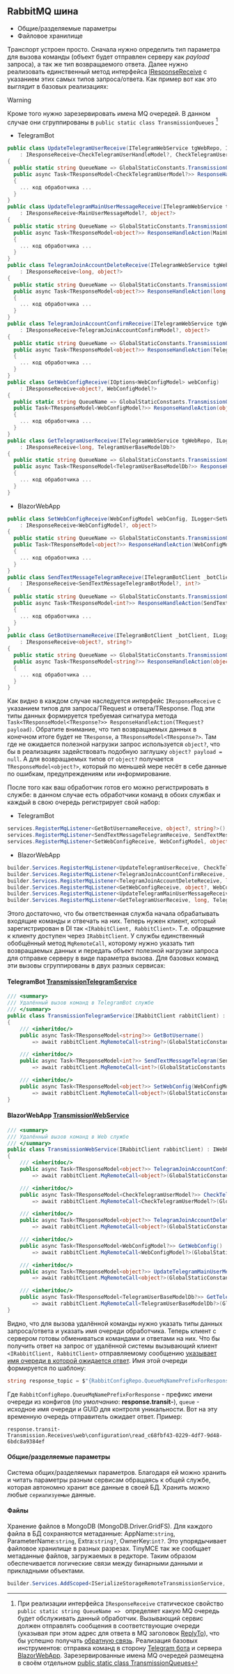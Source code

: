 ﻿## RabbitMQ шина

- Общие/разделяемые параметры
- Файловое хранилище

Транспорт устроен просто. Сначала нужно определить тип параметра для вызова команды (объект будет отправлен серверу как *payload* запроса), а так же тип возвращаемого ответа. Далее нужно реализовать единственный метод интерфейса [IResponseReceive](https://github.com/badhitman/DesignerApp/blob/main/RemoteCallLib/base/IResponseReceive.cs) с указанием этих самых типов запроса/ответа. Как пример вот как это выглядит в базовых реализациях:

> [!WARNING]
> Кроме того нужно зарезервировать имена MQ очередей. В данном случае они сгруппированы в `public static class TransmissionQueues` [^2]

- TelegramBot
```c#
public class UpdateTelegramUserReceive(ITelegramWebService tgWebRepo, ILogger<UpdateTelegramUserReceive> _logger)
    : IResponseReceive<CheckTelegramUserHandleModel?, CheckTelegramUserModel?>
{
  public static string QueueName => GlobalStaticConstants.TransmissionQueues.UpdateTelegramUserReceive;
  public async Task<TResponseModel<CheckTelegramUserModel?>> ResponseHandleAction(CheckTelegramUserHandleModel? user)
  {
    ... код обработчика ...
  }
}
public class UpdateTelegramMainUserMessageReceive(ITelegramWebService tgWebRepo, ILogger<UpdateTelegramMainUserMessageReceive> _logger)
    : IResponseReceive<MainUserMessageModel?, object?>
{
  public static string QueueName => GlobalStaticConstants.TransmissionQueues.UpdateTelegramMainUserMessageReceive;
  public async Task<TResponseModel<object?>> ResponseHandleAction(MainUserMessageModel? setMainMessage)
  {
    ... код обработчика ...
  }
}
public class TelegramJoinAccountDeleteReceive(ITelegramWebService tgWebRepo, ILogger<TelegramJoinAccountDeleteReceive> _logger) 
    : IResponseReceive<long, object?>
{
  public static string QueueName => GlobalStaticConstants.TransmissionQueues.TelegramJoinAccountDeleteReceive;
  public async Task<TResponseModel<object?>> ResponseHandleAction(long payload)
  {
    ... код обработчика ...
  }
}
public class TelegramJoinAccountConfirmReceive(ITelegramWebService tgWebRepo, ILogger<TelegramJoinAccountConfirmReceive> _logger)
    : IResponseReceive<TelegramJoinAccountConfirmModel?, object?>
{
  public static string QueueName => GlobalStaticConstants.TransmissionQueues.TelegramJoinAccountConfirmReceive;
  public async Task<TResponseModel<object?>> ResponseHandleAction(TelegramJoinAccountConfirmModel? confirm)
  {
    ... код обработчика ...
  }
}
public class GetWebConfigReceive(IOptions<WebConfigModel> webConfig)
    : IResponseReceive<object?, WebConfigModel?>
{
  public static string QueueName => GlobalStaticConstants.TransmissionQueues.GetWebConfigReceive;
  public Task<TResponseModel<WebConfigModel?>> ResponseHandleAction(object? payload = null)
  {
    ... код обработчика ...
  }
}
public class GetTelegramUserReceive(ITelegramWebService tgWebRepo, ILogger<GetTelegramUserReceive> _logger)
    : IResponseReceive<long, TelegramUserBaseModelDb?>
{
  public static string QueueName => GlobalStaticConstants.TransmissionQueues.GetTelegramUserReceive;
  public async Task<TResponseModel<TelegramUserBaseModelDb?>> ResponseHandleAction(long payload)
  {
    ... код обработчика ...
  }
}
```

- BlazorWebApp
```c#
public class SetWebConfigReceive(WebConfigModel webConfig, ILogger<SetWebConfigReceive> _logger)
    : IResponseReceive<WebConfigModel?, object?>
{
  public static string QueueName => GlobalStaticConstants.TransmissionQueues.SetWebConfigReceive;
  public Task<TResponseModel<object?>> ResponseHandleAction(WebConfigModel? payload)
  {
    ... код обработчика ...
  }
}
public class SendTextMessageTelegramReceive(ITelegramBotClient _botClient, IWebRemoteTransmissionService webRemoteCall, ILogger<SendTextMessageTelegramReceive> _logger) 
    : IResponseReceive<SendTextMessageTelegramBotModel?, int?>
{
  public static string QueueName => GlobalStaticConstants.TransmissionQueues.SendTextMessageTelegramReceive;
  public async Task<TResponseModel<int?>> ResponseHandleAction(SendTextMessageTelegramBotModel? message)
  {
    ... код обработчика ...
  }
}
public class GetBotUsernameReceive(ITelegramBotClient _botClient, ILogger<GetBotUsernameReceive> _logger)
    : IResponseReceive<object?, string?>
{
  public static string QueueName => GlobalStaticConstants.TransmissionQueues.GetBotUsernameReceive;
  public async Task<TResponseModel<string?>> ResponseHandleAction(object? payload = null)
  {
    ... код обработчика ...
  }
}
```

Как видно в каждом случае наследуется интерфейс `IResponseReceive` с указанием типов для запроса/TRequest и ответа/TResponse.
Под эти типы данных формируется требуемая сигнатура метода `Task<TResponseModel<TResponse?>> ResponseHandleAction(TRequest? payload)`. Обратите внимание, что тип возвращаемых данных в конечном итоге будет не `TResponse`, а  `TResponseModel<TResponse?>`.
Там где не ожидается полезной нагрузки запрос используется `object?`, что бы в реализациях задействовать подобную заглушку `object? payload = null`. А для возвращаемых типов от `object?` получается `TResponseModel<object?>`, который по меньшей мере несёт в себе данные по ошибкам, предупреждениям или информирование.

После того как ваш обработчик готов его можно регистрировать в службе: в данном случае есть обработчики команд в обоих службах и каждый в свою очередь регистрирует свой набор:
- TelegramBot
```c#
services.RegisterMqListener<GetBotUsernameReceive, object?, string?>();
services.RegisterMqListener<SendTextMessageTelegramReceive, SendTextMessageTelegramBotModel, int?>();
services.RegisterMqListener<SetWebConfigReceive, WebConfigModel, object?>();
```

- BlazorWebApp
```c#
builder.Services.RegisterMqListener<UpdateTelegramUserReceive, CheckTelegramUserHandleModel, CheckTelegramUserModel?>();
builder.Services.RegisterMqListener<TelegramJoinAccountConfirmReceive, TelegramJoinAccountConfirmModel, object?>();
builder.Services.RegisterMqListener<TelegramJoinAccountDeleteReceive, long, object?>();
builder.Services.RegisterMqListener<GetWebConfigReceive, object?, WebConfigModel>();
builder.Services.RegisterMqListener<UpdateTelegramMainUserMessageReceive, MainUserMessageModel, object?>();
builder.Services.RegisterMqListener<GetTelegramUserReceive, long, TelegramUserBaseModelDb>();
```

Этого достаточно, что бы ответственная служба начала обрабатывать входящие команды и отвечать на них. Теперь нужен клиент, который зарегистрирован в DI так `<IRabbitClient, RabbitClient>`. Т.е. обращение к клиенту доступен через `IRabbitClient`. У службы единственный обобщённый метод `MqRemoteCall`, которому нужно указать тип возвращаемых данных и передать объект полезной нагрузки запроса для отправке серверу в виде параметра вызова. Для базовых команд эти вызовы сгруппированы в двух разных сервисах:
#### TelegramBot [TransmissionTelegramService](https://github.com/badhitman/DesignerApp/blob/main/RemoteCallLib/TransmissionTelegramService.cs)
```C#
/// <summary>
/// Удалённый вызов команд в TelegramBot службе
/// </summary>
public class TransmissionTelegramService(IRabbitClient rabbitClient) : ITelegramRemoteTransmissionService
{
    /// <inheritdoc/>
    public async Task<TResponseModel<string?>> GetBotUsername()
        => await rabbitClient.MqRemoteCall<string?>(GlobalStaticConstants.TransmissionQueues.GetBotUsernameReceive);

    /// <inheritdoc/>
    public async Task<TResponseModel<int?>> SendTextMessageTelegram(SendTextMessageTelegramBotModel message_telegram)
        => await rabbitClient.MqRemoteCall<int?>(GlobalStaticConstants.TransmissionQueues.SendTextMessageTelegramReceive, message_telegram);

    /// <inheritdoc/>
    public async Task<TResponseModel<object?>> SetWebConfig(WebConfigModel webConf)
        => await rabbitClient.MqRemoteCall<object?>(GlobalStaticConstants.TransmissionQueues.SetWebConfigReceive, webConf);
}
```

#### BlazorWebApp [TransmissionWebService](https://github.com/badhitman/DesignerApp/blob/main/RemoteCallLib/TransmissionWebService.cs)
```c#
/// <summary>
/// Удалённый вызов команд в Web службе
/// </summary>
public class TransmissionWebService(IRabbitClient rabbitClient) : IWebRemoteTransmissionService
{
    /// <inheritdoc/>
    public async Task<TResponseModel<object?>> TelegramJoinAccountConfirmToken(TelegramJoinAccountConfirmModel req)
        => await rabbitClient.MqRemoteCall<object?>(GlobalStaticConstants.TransmissionQueues.TelegramJoinAccountConfirmReceive, req);

    /// <inheritdoc/>
    public async Task<TResponseModel<CheckTelegramUserModel?>> CheckTelegramUser(CheckTelegramUserHandleModel user)
        => await rabbitClient.MqRemoteCall<CheckTelegramUserModel?>(GlobalStaticConstants.TransmissionQueues.UpdateTelegramUserReceive, user);

    /// <inheritdoc/>
    public async Task<TResponseModel<object?>> TelegramJoinAccountDelete(long telegramId)
        => await rabbitClient.MqRemoteCall<object?>(GlobalStaticConstants.TransmissionQueues.TelegramJoinAccountDeleteReceive, telegramId);

    /// <inheritdoc/>
    public async Task<TResponseModel<WebConfigModel?>> GetWebConfig()
        => await rabbitClient.MqRemoteCall<WebConfigModel?>(GlobalStaticConstants.TransmissionQueues.GetWebConfigReceive);

    /// <inheritdoc/>
    public async Task<TResponseModel<object?>> UpdateTelegramMainUserMessage(MainUserMessageModel setMainMessage)
        => await rabbitClient.MqRemoteCall<object?>(GlobalStaticConstants.TransmissionQueues.UpdateTelegramMainUserMessageReceive, setMainMessage);

    /// <inheritdoc/>
    public async Task<TResponseModel<TelegramUserBaseModelDb?>> GetTelegramUser(long telegramUserId)
        => await rabbitClient.MqRemoteCall<TelegramUserBaseModelDb?>(GlobalStaticConstants.TransmissionQueues.GetTelegramUserReceive, telegramUserId);
}
```

Видно, что для вызова удалённой команды нужно указать типы данных запроса/ответа и указать имя очереди обработчика.
Теперь клиент с сервером готовы обмениваться командами и ответами на них.
Что бы получить ответ на запрос от удалённой системы вызывающий клиент `<IRabbitClient, RabbitClient>` отправляемому сообщению [указывает](https://github.com/badhitman/DesignerApp/blob/main/RemoteCallLib/base/RabbitClient.cs#L56) [имя очереди в которой ожидается ответ](https://github.com/badhitman/DesignerApp/blob/main/RemoteCallLib/base/RabbitClient.cs#L49). Имя этой очереди формируется по шаблону:
```c#
string response_topic = $"{RabbitConfigRepo.QueueMqNamePrefixForResponse}{queue}_{Guid.NewGuid()}";
```
Где `RabbitConfigRepo.QueueMqNamePrefixForResponse` - префикс имени очереди из конфигов (*по умолчанию*: **response.transit-**), `queue` - исходное имя очереди и GUID для контроля уникальности.
Вот на эту временную очередь отправитель ожидает ответ. Пример:
```
response.transit-Transmission.Receives\web\configuration\read_c68fbf43-0229-4df7-9d48-6bdc8a9384ef
```

#### Общие/разделяемые параметры
Система общих/разделяемых параметров. Благодаря ей можно хранить и читать параметры разным сервисам обращаясь к общей службе, которая автономно хранит все данные в своей БД. Хранить можно любые `сериализуемые` данные.

#### Файлы
Хранение файлов в MongoDB (MongoDB.Driver.GridFS). Для каждого файла в БД сохраняются метаданные: AppName:`string`, ParameterName:`string`, Extra:`string?`, OwnerKey:`int?`. Это упорядычивает файловое хранилище в разных разрезах. TinyMCE так же сообщает метаданные файлов, загружаемых в редкторе. Таким образом обеспечивается логические связи между бинарными данными и прикладными объектами.

```c#
builder.Services.AddScoped<ISerializeStorageRemoteTransmissionService, SerializeStorageRemoteTransmissionService>();
```

[^1]: С примерами реализаций можно ознакомиться на командах, которые были реализованы в рамках данного решения. Несколько команд есть для [Telegram бота](./Receives/telegram) и некоторое количество сделано для [BlazorWebApp](./Receives/web) службы

[^2]: При реализации интерфейса `IResponseReceive` статическое свойство `public static string QueueName => ` определяет какую MQ очередь будет обслуживать данный обработчик. Вызывающий сервис должен отправлять сообщения в соответствующие очереди (указывая при этом адрес для ответа в MQ заголовок [ReplyTo](https://github.com/badhitman/DesignerApp/blob/main/RemoteCallLib/base/RabbitClient.cs#L56)), что бы успешно получать [обратную связь](https://github.com/badhitman/DesignerApp/blob/main/RemoteCallLib/base/RabbitMqListenerService.cs#L88). Реализация базовых инструментов: отправка команд в сторону [Telegram бота](./RemoteCallLib#telegrambot-transmissiontelegramservice) и сервера [BlazorWebApp](./RemoteCallLib#blazorwebapp-transmissionwebservice). Зарезервированные имена MQ очередей размещена в своём отдельном [public static class TransmissionQueues](https://github.com/badhitman/DesignerApp/blob/main/SharedLib/GlobalStaticConstants.cs#L59)